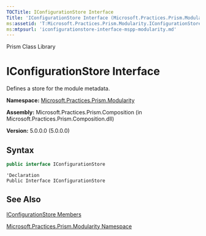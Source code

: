 ```yaml
---
TOCTitle: IConfigurationStore Interface
Title: 'IConfigurationStore Interface (Microsoft.Practices.Prism.Modularity)'
ms:assetid: 'T:Microsoft.Practices.Prism.Modularity.IConfigurationStore'
ms:mtpsurl: 'iconfigurationstore-interface-mspp-modularity.md'
---
```


Prism Class Library

IConfigurationStore Interface
=============================

Defines a store for the module metadata.

**Namespace:** [Microsoft.Practices.Prism.Modularity](mspp-modularity-namespace.md)

**Assembly:** Microsoft.Practices.Prism.Composition (in Microsoft.Practices.Prism.Composition.dll)

**Version:** 5.0.0.0 (5.0.0.0)


## Syntax


```C#
public interface IConfigurationStore
```
```VB
'Declaration
Public Interface IConfigurationStore
```
See Also
--------


[IConfigurationStore Members](iconfigurationstore-members-mspp-modularity.md)

[Microsoft.Practices.Prism.Modularity Namespace](mspp-modularity-namespace.md)

